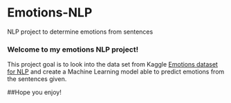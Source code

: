 # Emotions-NLP
NLP project to determine emotions from sentences

### Welcome to my emotions NLP project!

This project goal is to look into the data set from Kaggle [Emotions dataset for NLP](https://www.kaggle.com/datasets/praveengovi/emotions-dataset-for-nlp) and create a Machine Learning model able to predict emotions from the sentences given.

##Hope you enjoy!

